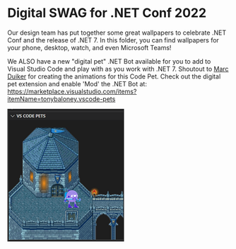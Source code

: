 # Digital SWAG for .NET Conf 2022

Our design team has put together some great wallpapers to celebrate .NET Conf and the release of .NET 7.  In this folder, you can find wallpapers for your phone, desktop, watch, and even Microsoft Teams!

We ALSO have a new "digital pet" .NET Bot available for you to add to Visual Studio Code and play with as you work with .NET 7. Shoutout to [Marc Duiker](https://twitter.com/marcduiker) for creating the animations for this Code Pet.  Check out the digital pet extension and enable 'Mod' the .NET Bot at: https://marketplace.visualstudio.com/items?itemName=tonybaloney.vscode-pets

![Mod the .NET Bot in Visual Studio Code](screenshot_vscodepet.png)

